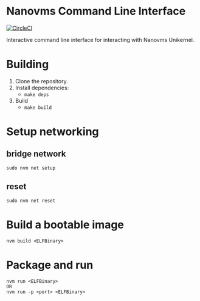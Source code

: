 # Nanovms Command Line Interface

[![CircleCI](https://circleci.com/gh/nanovms/nvm.svg?style=svg)](https://circleci.com/gh/nanovms/nvm)

Interactive command line interface for interacting with Nanovms Unikernel. 

# Building
1. Clone the repository.
2. Install dependencies:
    - `make deps`
3. Build 
    - `make build`
# Setup networking
## bridge network 
`sudo nvm net setup` 
## reset
`sudo nvm net reset`
# Build a bootable image
`nvm build <ELFBinary>`
# Package and run
    nvm run <ELFBinary>
    OR
    nvm run -p <port> <ELFBinary>
